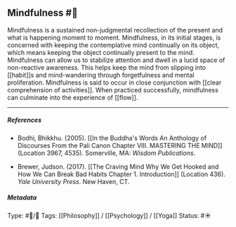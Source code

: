## Mindfulness #🧠 

Mindfulness is a sustained non-judgmental recollection of the present and what is happening moment to moment. Mindfulness, in its initial stages, is concerned with keeping the contemplative mind continually on its object, which means keeping the object continually present to the mind. Mindfulness can allow us to stabilize attention and dwell in a lucid space of non-reactive awareness. This helps keep the mind from slipping into [[habit]]s and mind-wandering through forgetfulness and mental proliferation. Mindfulness is said to occur in close conjunction with [[clear comprehension of activities]]. When practiced successfully, mindfulness can culminate into the experience of [[flow]].

___

##### References

- Bodhi, Bhikkhu. (2005). [[In the Buddha's Words An Anthology of Discourses From the Pali Canon Chapter VIII. MASTERING THE MIND]] (Location 3967, 4535). Somerville, MA: _Wisdom Publications_.

- Brewer, Judson. (2017). [[The Craving Mind Why We Get Hooked and How We Can Break Bad Habits Chapter 1. Introduction]] (Location 436). _Yale University Press_. New Haven, CT.

##### Metadata
Type: #🔵/🔵 
Tags: [[Philosophy]] / [[Psychology]] / [[Yoga]]
Status: #☀️ 